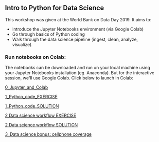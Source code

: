 ## Intro to Python for Data Science

This workshop was given at the World Bank on Data Day 2019. It aims to:
 - Introduce the Jupyter Notebooks environment (via Google Colab)
 - Go through basics of Python coding
 - Walk through the data science pipeline (ingest, clean, analyze, visualize).
 
### Run notebooks on Colab:
 
The notebooks can be downloaded and run on your local machine using your Jupyter Notebooks installation (eg. Anaconda). But for the interactive session, we'll use Google Colab. Click below to launch in Colab:

[0_Jupyter_and_Colab](https://colab.research.google.com/github/worldbank/python-101/blob/master/notebooks/0_Jupyter_and_Colab.ipynb)

[1_Python_code_EXERCISE](https://colab.research.google.com/github/worldbank/python-101/blob/master/notebooks/1_Python_code_EXERCISES.ipynb)

[1_Python_code_SOLUTION](https://colab.research.google.com/github/worldbank/python-101/blob/master/notebooks/1_Python_code_SOLUTION.ipynb)

[2 Data science workflow EXERCISE](https://colab.research.google.com/github/worldbank/python-101/blob/master/notebooks/2_data_science_workflow_final_EXERCISE.ipynb)

[2 Data science workflow SOLUTION](https://colab.research.google.com/github/worldbank/python-101/blob/master/notebooks/2_data_science_workflow_SOLUTION.ipynb)

[3_Data science bonus: cellphone coverage](https://colab.research.google.com/github/worldbank/python-101/blob/master/notebooks/3_data_science_workflow_bonus_cellphone_coverage.ipynb)

 
